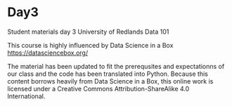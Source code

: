 # Day3
Student materials day 3
University of Redlands Data 101

This course is highly influenced by Data Science in a Box https://datasciencebox.org/

The material has been updated to fit the prerequsites and expectationns of our class and the code has been translated into Python. Because this content borrows heavily from Data Science in a Box, this online work is licensed under a Creative Commons Attribution-ShareAlike 4.0 International.